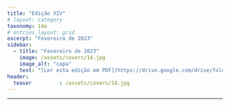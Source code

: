 ```yaml
---
title: "Edição XIV"
# layout: category
taxonomy: 14e
# entries_layout: grid
excerpt: "Fevereiro de 2023"
sidebar:
  - title: "Fevereiro de 2023"
    image: /assets/covers/14.jpg
    image_alt: "capa"
    text: "[Ler esta edição em PDF](https://drive.google.com/drive/folders/1VLdTF70nA90paDFgnGAW3SXzm_IGp2ZS)"
header:
  teaser         : /assets/covers/14.jpg
---
```


---